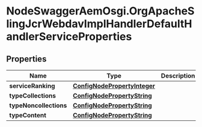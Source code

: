 # NodeSwaggerAemOsgi.OrgApacheSlingJcrWebdavImplHandlerDefaultHandlerServiceProperties

## Properties

Name | Type | Description | Notes
------------ | ------------- | ------------- | -------------
**serviceRanking** | [**ConfigNodePropertyInteger**](ConfigNodePropertyInteger.md) |  | [optional] 
**typeCollections** | [**ConfigNodePropertyString**](ConfigNodePropertyString.md) |  | [optional] 
**typeNoncollections** | [**ConfigNodePropertyString**](ConfigNodePropertyString.md) |  | [optional] 
**typeContent** | [**ConfigNodePropertyString**](ConfigNodePropertyString.md) |  | [optional] 


